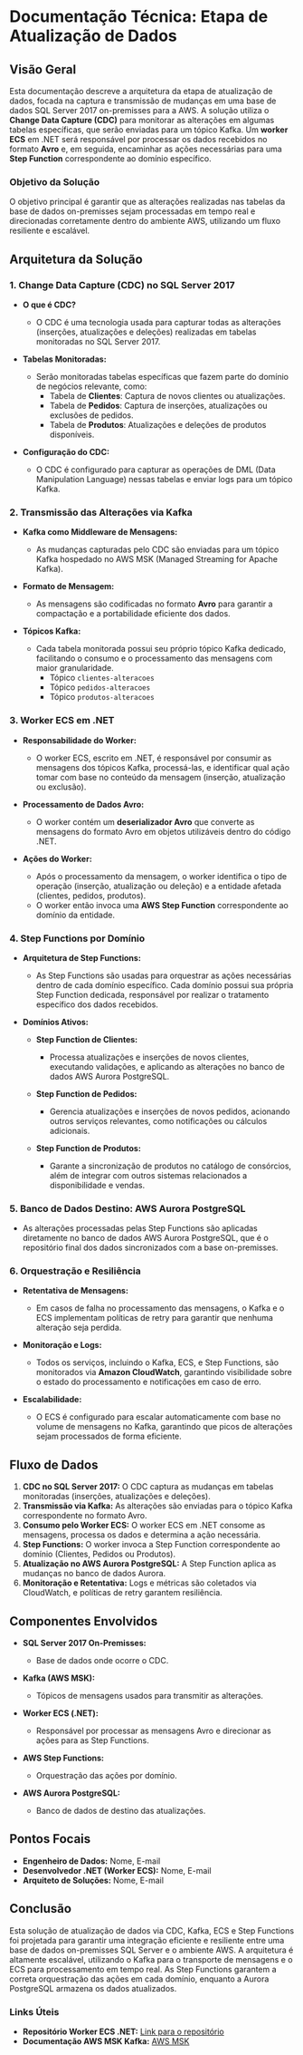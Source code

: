 # Documentação Técnica: Etapa de Atualização de Dados

## Visão Geral

Esta documentação descreve a arquitetura da etapa de atualização de dados, focada na captura e transmissão de mudanças em uma base de dados SQL Server 2017 on-premisses para a AWS. A solução utiliza o **Change Data Capture (CDC)** para monitorar as alterações em algumas tabelas específicas, que serão enviadas para um tópico Kafka. Um **worker ECS** em .NET será responsável por processar os dados recebidos no formato **Avro** e, em seguida, encaminhar as ações necessárias para uma **Step Function** correspondente ao domínio específico.

### Objetivo da Solução

O objetivo principal é garantir que as alterações realizadas nas tabelas da base de dados on-premisses sejam processadas em tempo real e direcionadas corretamente dentro do ambiente AWS, utilizando um fluxo resiliente e escalável.

## Arquitetura da Solução

### 1. Change Data Capture (CDC) no SQL Server 2017

- **O que é CDC?** 
  - O CDC é uma tecnologia usada para capturar todas as alterações (inserções, atualizações e deleções) realizadas em tabelas monitoradas no SQL Server 2017.
  
- **Tabelas Monitoradas:**
  - Serão monitoradas tabelas específicas que fazem parte do domínio de negócios relevante, como:
    - Tabela de **Clientes**: Captura de novos clientes ou atualizações.
    - Tabela de **Pedidos**: Captura de inserções, atualizações ou exclusões de pedidos.
    - Tabela de **Produtos**: Atualizações e deleções de produtos disponíveis.

- **Configuração do CDC:**
  - O CDC é configurado para capturar as operações de DML (Data Manipulation Language) nessas tabelas e enviar logs para um tópico Kafka.

### 2. Transmissão das Alterações via Kafka

- **Kafka como Middleware de Mensagens:**
  - As mudanças capturadas pelo CDC são enviadas para um tópico Kafka hospedado no AWS MSK (Managed Streaming for Apache Kafka).
  
- **Formato de Mensagem:**
  - As mensagens são codificadas no formato **Avro** para garantir a compactação e a portabilidade eficiente dos dados.

- **Tópicos Kafka:**
  - Cada tabela monitorada possui seu próprio tópico Kafka dedicado, facilitando o consumo e o processamento das mensagens com maior granularidade.
    - Tópico `clientes-alteracoes`
    - Tópico `pedidos-alteracoes`
    - Tópico `produtos-alteracoes`

### 3. Worker ECS em .NET

- **Responsabilidade do Worker:**
  - O worker ECS, escrito em .NET, é responsável por consumir as mensagens dos tópicos Kafka, processá-las, e identificar qual ação tomar com base no conteúdo da mensagem (inserção, atualização ou exclusão).

- **Processamento de Dados Avro:**
  - O worker contém um **deserializador Avro** que converte as mensagens do formato Avro em objetos utilizáveis dentro do código .NET.
  
- **Ações do Worker:**
  - Após o processamento da mensagem, o worker identifica o tipo de operação (inserção, atualização ou deleção) e a entidade afetada (clientes, pedidos, produtos).
  - O worker então invoca uma **AWS Step Function** correspondente ao domínio da entidade.

### 4. Step Functions por Domínio

- **Arquitetura de Step Functions:**
  - As Step Functions são usadas para orquestrar as ações necessárias dentro de cada domínio específico. Cada domínio possui sua própria Step Function dedicada, responsável por realizar o tratamento específico dos dados recebidos.
  
- **Domínios Ativos:**
  - **Step Function de Clientes:**
    - Processa atualizações e inserções de novos clientes, executando validações, e aplicando as alterações no banco de dados AWS Aurora PostgreSQL.
  
  - **Step Function de Pedidos:**
    - Gerencia atualizações e inserções de novos pedidos, acionando outros serviços relevantes, como notificações ou cálculos adicionais.
  
  - **Step Function de Produtos:**
    - Garante a sincronização de produtos no catálogo de consórcios, além de integrar com outros sistemas relacionados a disponibilidade e vendas.

### 5. Banco de Dados Destino: AWS Aurora PostgreSQL

- As alterações processadas pelas Step Functions são aplicadas diretamente no banco de dados AWS Aurora PostgreSQL, que é o repositório final dos dados sincronizados com a base on-premisses.

### 6. Orquestração e Resiliência

- **Retentativa de Mensagens:**
  - Em casos de falha no processamento das mensagens, o Kafka e o ECS implementam políticas de retry para garantir que nenhuma alteração seja perdida.
  
- **Monitoração e Logs:**
  - Todos os serviços, incluindo o Kafka, ECS, e Step Functions, são monitorados via **Amazon CloudWatch**, garantindo visibilidade sobre o estado do processamento e notificações em caso de erro.
  
- **Escalabilidade:**
  - O ECS é configurado para escalar automaticamente com base no volume de mensagens no Kafka, garantindo que picos de alterações sejam processados de forma eficiente.

## Fluxo de Dados

1. **CDC no SQL Server 2017:** O CDC captura as mudanças em tabelas monitoradas (inserções, atualizações e deleções).
2. **Transmissão via Kafka:** As alterações são enviadas para o tópico Kafka correspondente no formato Avro.
3. **Consumo pelo Worker ECS:** O worker ECS em .NET consome as mensagens, processa os dados e determina a ação necessária.
4. **Step Functions:** O worker invoca a Step Function correspondente ao domínio (Clientes, Pedidos ou Produtos).
5. **Atualização no AWS Aurora PostgreSQL:** A Step Function aplica as mudanças no banco de dados Aurora.
6. **Monitoração e Retentativa:** Logs e métricas são coletados via CloudWatch, e políticas de retry garantem resiliência.

## Componentes Envolvidos

- **SQL Server 2017 On-Premisses:**
  - Base de dados onde ocorre o CDC.
  
- **Kafka (AWS MSK):**
  - Tópicos de mensagens usados para transmitir as alterações.

- **Worker ECS (.NET):**
  - Responsável por processar as mensagens Avro e direcionar as ações para as Step Functions.

- **AWS Step Functions:**
  - Orquestração das ações por domínio.

- **AWS Aurora PostgreSQL:**
  - Banco de dados de destino das atualizações.

## Pontos Focais

- **Engenheiro de Dados:** Nome, E-mail
- **Desenvolvedor .NET (Worker ECS):** Nome, E-mail
- **Arquiteto de Soluções:** Nome, E-mail

## Conclusão

Esta solução de atualização de dados via CDC, Kafka, ECS e Step Functions foi projetada para garantir uma integração eficiente e resiliente entre uma base de dados on-premisses SQL Server e o ambiente AWS. A arquitetura é altamente escalável, utilizando o Kafka para o transporte de mensagens e o ECS para processamento em tempo real. As Step Functions garantem a correta orquestração das ações em cada domínio, enquanto a Aurora PostgreSQL armazena os dados atualizados.

### Links Úteis
- **Repositório Worker ECS .NET:** [Link para o repositório](#)
- **Documentação AWS MSK Kafka:** [AWS MSK](https://aws.amazon.com/msk/)
